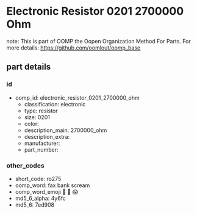 # Electronic Resistor 0201 2700000 Ohm  

note: This is part of OOMP the Oopen Organization Method For Parts. For more details: https://github.com/oomlout/oomp_base

##  part details





### id
* oomp_id: electronic_resistor_0201_2700000_ohm
  * classification: electronic
  * type: resistor
  * size: 0201
  * color: 
  * description_main: 2700000_ohm
  * description_extra: 
  * manufacturer: 
  * part_number: 

### other_codes
* short_code: ro275
* oomp_word: fax bank scream
* oomp_word_emoji :fax: :bank: :scream:
* md5_6_alpha: 4y6fc
* md5_6: 7ed908